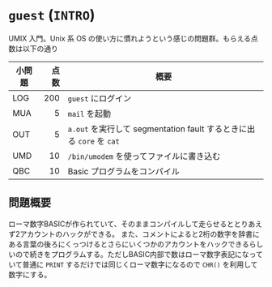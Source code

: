 # `guest` (`INTRO`)

UMIX 入門。Unix 系 OS の使い方に慣れようという感じの問題群。もらえる点数は以下の通り

| 小問題 | 点数 | 概要 |
| ----- | ----: | ----|
| LOG | 200 | `guest` にログイン |
| MUA | 5 | `mail` を起動 |
| OUT | 5 | `a.out` を実行して segmentation fault するときに出る `core` を `cat` |
| UMD | 10 | `/bin/umodem` を使ってファイルに書き込む |
| QBC | 10 | Basic プログラムをコンパイル |

## 問題概要
ローマ数字BASICが作られていて、そのままコンパイルして走らせるととりあえず2アカウントのハックができる。
また、コメントによると2桁の数字を辞書にある言葉の後ろにくっつけるとさらにいくつかのアカウントをハックできるらしいので続きをプログラムする。ただしBASIC内部で数はローマ数字表記になっていて普通に `PRINT` するだけでは同じくローマ数字になるので `CHR()` を利用して数字にする。
